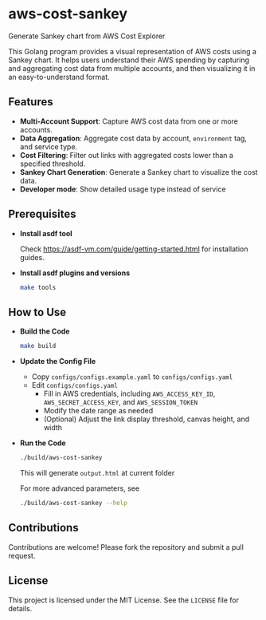 # aws-cost-sankey
Generate Sankey chart from AWS Cost Explorer

This Golang program provides a visual representation of AWS costs using a Sankey chart.
It helps users understand their AWS spending by capturing and aggregating cost data from multiple accounts,
and then visualizing it in an easy-to-understand format.

## Features
- **Multi-Account Support**: Capture AWS cost data from one or more accounts.
- **Data Aggregation**: Aggregate cost data by account, `environment` tag, and service type.
- **Cost Filtering**: Filter out links with aggregated costs lower than a specified threshold.
- **Sankey Chart Generation**: Generate a Sankey chart to visualize the cost data.
- **Developer mode**: Show detailed usage type instead of service

## Prerequisites
- **Install asdf tool**

  Check https://asdf-vm.com/guide/getting-started.html for installation guides.

- **Install asdf plugins and versions**
  ```bash
  make tools
  ```

## How to Use
- **Build the Code**
  ```bash
  make build
  ```
- **Update the Config File**
  - Copy `configs/configs.example.yaml` to `configs/configs.yaml`
  - Edit `configs/configs.yaml`
    - Fill in AWS credentials, including `AWS_ACCESS_KEY_ID`, `AWS_SECRET_ACCESS_KEY`, and `AWS_SESSION_TOKEN`
    - Modify the date range as needed
    - (Optional) Adjust the link display threshold, canvas height, and width
- **Run the Code**
  ```bash
  ./build/aws-cost-sankey
  ```
  This will generate `output.html` at current folder

  For more advanced parameters, see
  ```bash
  ./build/aws-cost-sankey --help
  ```

## Contributions
Contributions are welcome! Please fork the repository and submit a pull request.

## License
This project is licensed under the MIT License. See the `LICENSE` file for details.
